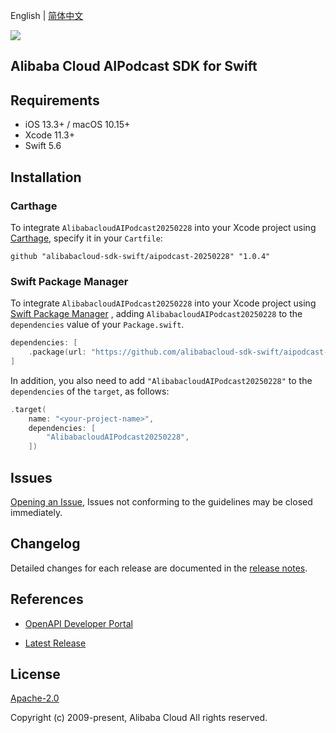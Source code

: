 English | [简体中文](README-CN.md)

![](https://aliyunsdk-pages.alicdn.com/icons/AlibabaCloud.svg)

## Alibaba Cloud AIPodcast SDK for Swift

## Requirements

- iOS 13.3+ / macOS 10.15+
- Xcode 11.3+
- Swift 5.6

## Installation

### Carthage

To integrate `AlibabacloudAIPodcast20250228` into your Xcode project using [Carthage](https://github.com/Carthage/Carthage), specify it in your `Cartfile`:

```ogdl
github "alibabacloud-sdk-swift/aipodcast-20250228" "1.0.4"
```

### Swift Package Manager

To integrate `AlibabacloudAIPodcast20250228` into your Xcode project using [Swift Package Manager](https://swift.org/package-manager/) , adding `AlibabacloudAIPodcast20250228` to the `dependencies` value of your `Package.swift`.

```swift
dependencies: [
    .package(url: "https://github.com/alibabacloud-sdk-swift/aipodcast-20250228.git", from: "1.0.4")
]
```

In addition, you also need to add `"AlibabacloudAIPodcast20250228"` to the `dependencies` of the `target`, as follows:

```swift
.target(
    name: "<your-project-name>",
    dependencies: [
        "AlibabacloudAIPodcast20250228",
    ])
```

## Issues

[Opening an Issue](https://github.com/alibabacloud-sdk-swift/aipodcast-20250228/issues/new), Issues not conforming to the guidelines may be closed immediately.

## Changelog

Detailed changes for each release are documented in the [release notes](./ChangeLog.txt).

## References

* [OpenAPI Developer Portal](https://next.api.alibabacloud.com/home)
- [Latest Release](https://github.com/alibabacloud-sdk-swift/aipodcast-20250228)

## License

[Apache-2.0](http://www.apache.org/licenses/LICENSE-2.0)

Copyright (c) 2009-present, Alibaba Cloud All rights reserved.
